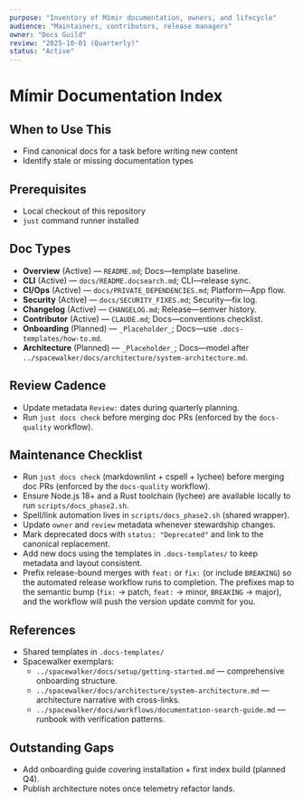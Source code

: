 ```yaml
---
purpose: "Inventory of Mímir documentation, owners, and lifecycle"
audience: "Maintainers, contributors, release managers"
owner: "Docs Guild"
review: "2025-10-01 (Quarterly)"
status: "Active"
---
```


# Mímir Documentation Index

## When to Use This

- Find canonical docs for a task before writing new content
- Identify stale or missing documentation types

## Prerequisites

- Local checkout of this repository
- `just` command runner installed

## Doc Types

- **Overview** (Active) — `README.md`; Docs—template baseline.
- **CLI** (Active) — `docs/README.docsearch.md`; CLI—release sync.
- **CI/Ops** (Active) — `docs/PRIVATE_DEPENDENCIES.md`; Platform—App flow.
- **Security** (Active) — `docs/SECURITY_FIXES.md`; Security—fix log.
- **Changelog** (Active) — `CHANGELOG.md`; Release—semver history.
- **Contributor** (Active) — `CLAUDE.md`; Docs—conventions checklist.
- **Onboarding** (Planned) — `_Placeholder_`; Docs—use `.docs-templates/how-to.md`.
- **Architecture** (Planned) — `_Placeholder_`; Docs—model after
  `../spacewalker/docs/architecture/system-architecture.md`.

## Review Cadence

- Update metadata `Review:` dates during quarterly planning.
- Run `just docs check` before merging doc PRs (enforced by the `docs-quality`
  workflow).

## Maintenance Checklist

- Run `just docs check` (markdownlint + cspell + lychee) before merging doc PRs
  (enforced by the `docs-quality` workflow).
- Ensure Node.js 18+ and a Rust toolchain (lychee) are available locally to run
  `scripts/docs_phase2.sh`.
- Spell/link automation lives in `scripts/docs_phase2.sh` (shared wrapper).
- Update `owner` and `review` metadata whenever stewardship changes.
- Mark deprecated docs with `status: "Deprecated"` and link to the canonical
  replacement.
- Add new docs using the templates in `.docs-templates/` to keep metadata and
  layout consistent.
- Prefix release-bound merges with `feat:` or `fix:` (or include `BREAKING`) so
  the automated release workflow runs to completion. The prefixes map to the
  semantic bump (`fix:` → patch, `feat:` → minor, `BREAKING` → major), and the
  workflow will push the version update commit for you.

## References

- Shared templates in `.docs-templates/`
- Spacewalker exemplars:
  - `../spacewalker/docs/setup/getting-started.md` — comprehensive onboarding
    structure.
  - `../spacewalker/docs/architecture/system-architecture.md` — architecture
    narrative with cross-links.
  - `../spacewalker/docs/workflows/documentation-search-guide.md` — runbook
    with verification patterns.

## Outstanding Gaps

- Add onboarding guide covering installation + first index build (planned
  Q4).
- Publish architecture notes once telemetry refactor lands.
